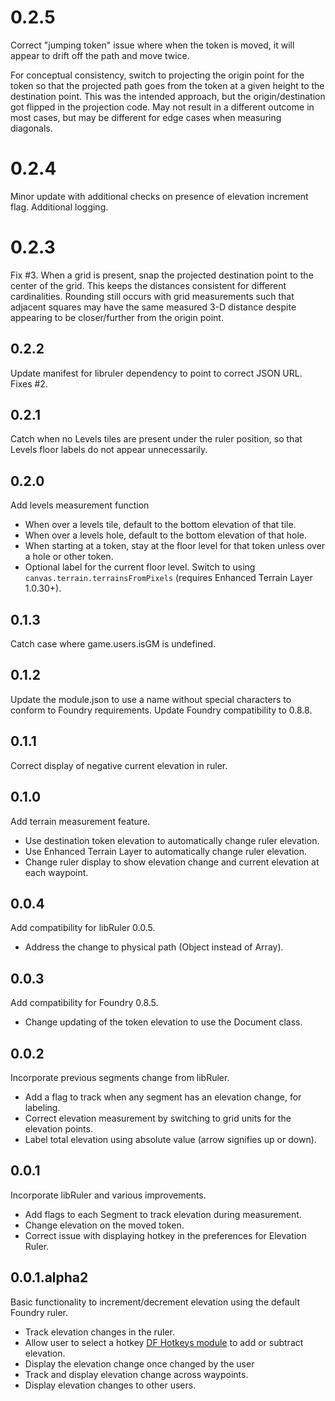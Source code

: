 # 0.2.5
Correct "jumping token" issue where when the token is moved, it will appear to drift off the path and move twice.

For conceptual consistency, switch to projecting the origin point for the token so that the projected path goes from the token at a given height to the destination point. This was the intended approach, but the origin/destination got flipped in the projection code. May not result in a different outcome in most cases, but may be different for edge cases when measuring diagonals. 

# 0.2.4
Minor update with additional checks on presence of elevation increment flag. Additional logging. 

# 0.2.3
Fix #3. When a grid is present, snap the projected destination point to the center of the grid. This keeps the distances consistent for different cardinalities. Rounding still occurs with grid measurements such that adjacent squares may have the same measured 3-D distance despite appearing to be closer/further from the origin point. 

## 0.2.2
Update manifest for libruler dependency to point to correct JSON URL. Fixes #2.

## 0.2.1
Catch when no Levels tiles are present under the ruler position, so that Levels floor labels do not appear unnecessarily.

## 0.2.0
Add levels measurement function
- When over a levels tile, default to the bottom elevation of that tile.
- When over a levels hole, default to the bottom elevation of that hole.
- When starting at a token, stay at the floor level for that token unless over a hole or other token.
- Optional label for the current floor level.
Switch to using `canvas.terrain.terrainsFromPixels` (requires Enhanced Terrain Layer 1.0.30+).

## 0.1.3
Catch case where game.users.isGM is undefined.

## 0.1.2
Update the module.json to use a name without special characters to conform to Foundry requirements. Update Foundry compatibility to 0.8.8.

## 0.1.1
Correct display of negative current elevation in ruler. 

## 0.1.0
Add terrain measurement feature. 
- Use destination token elevation to automatically change ruler elevation.
- Use Enhanced Terrain Layer to automatically change ruler elevation.
- Change ruler display to show elevation change and current elevation at each waypoint.

## 0.0.4
Add compatibility for libRuler 0.0.5.
- Address the change to physical path (Object instead of Array).

## 0.0.3
Add compatibility for Foundry 0.8.5.
- Change updating of the token elevation to use the Document class.

## 0.0.2

Incorporate previous segments change from libRuler.
- Add a flag to track when any segment has an elevation change, for labeling.
- Correct elevation measurement by switching to grid units for the elevation points.
- Label total elevation using absolute value (arrow signifies up or down).

## 0.0.1

Incorporate libRuler and various improvements.

- Add flags to each Segment to track elevation during measurement.
- Change elevation on the moved token.
- Correct issue with displaying hotkey in the preferences for Elevation Ruler. 

## 0.0.1.alpha2

Basic functionality to increment/decrement elevation using the default Foundry ruler.

- Track elevation changes in the ruler.
- Allow user to select a hotkey [DF Hotkeys module](https://foundryvtt.com/packages/lib-df-hotkeys) to add or subtract elevation.
- Display the elevation change once changed by the user
- Track and display elevation change across waypoints.
- Display elevation changes to other users.

